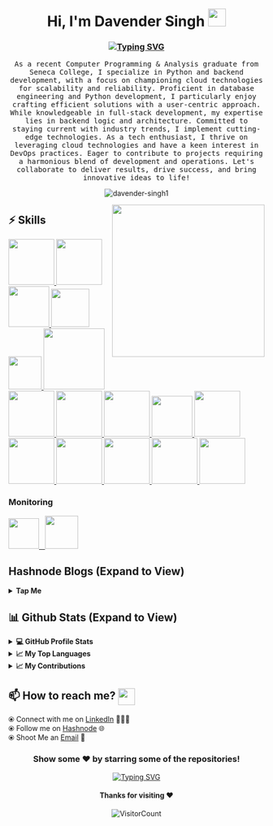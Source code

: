 <!-- <p align="left"> <img src="https://komarev.com/ghpvc/?username=davender-singh1&label=Profile%20views&color=0e75b6&style=flat" alt="davender-singh1" /> </p> -->

<h1 align="center">Hi, I'm Davender Singh <img src="https://media.giphy.com/media/hvRJCLFzcasrR4ia7z/giphy.gif" width="35"></h1>

<h3 align="center">
  <a href="https://git.io/typing-svg">
    <img src="https://readme-typing-svg.demolab.com?font=monospace&size=30&duration=3000&pause=800&color=58a6ff&center=false&vCenter=true&width=800&lines=Python%20Backend%20Developer%20|%20Full-Stack%20Enthusiast;%20Cloud%20Enthusiast%20and%20DevOps%20Professional;%20Eager%20to%20Deliver%20Results%20and%20Drive%20Success." alt="Typing SVG" />
  </a>
</h3>

<p align="center">
  <samp>
    As a recent Computer Programming & Analysis graduate from Seneca College, I specialize in Python and backend development, with a focus on championing cloud technologies for scalability and reliability. Proficient in database engineering and Python development, I particularly enjoy 
    crafting efficient solutions with a user-centric approach. While knowledgeable in full-stack development, my expertise lies in backend logic and architecture. Committed to staying current with industry trends, I implement cutting-edge technologies. As a tech enthusiast, I thrive on 
    leveraging cloud technologies and have a keen interest in DevOps practices. Eager to contribute to projects requiring a harmonious blend of development and operations. Let's collaborate to deliver results, drive success, and bring innovative ideas to life!
  </samp>
  <br/>
</p>

<p align="center"><img align="center" src="https://github-readme-streak-stats.herokuapp.com/?user=davender-singh1&theme=algolia" alt="davender-singh1" /></p>

<img align='right' src="https://media.giphy.com/media/L8K62iTDkzGX6/giphy.gif" width="300">

## :zap: Skills

   <a href="https://www.linux.org/" target="_blanfalse" />
    <img src="https://www.vectorlogo.zone/logos/linux/linux-icon.svg"  height="90" />
  </a>
   <a href="https://aws.amazon.com/" target="_blank" >
    <img src="https://www.vectorlogo.zone/logos/amazon_aws/amazon_aws-icon.svg"  height="90" />
  </a>
  </a>
  <a href="https://www.docker.com/" target="_blank" >
    <img src="https://raw.githubusercontent.com/itsksaurabh/itsksaurabh/master/assets/docker.gif"  height="80" /> 
  </a>
  <a href="https://kubernetes.io/" target="_blank" >
    <img src="https://raw.githubusercontent.com/itsksaurabh/itsksaurabh/master/assets/k8s.gif"  height="75" />
  </a>
  <a href="https://docs.gitlab.com/ee/ci/" target="_blank" >
    <img src="https://raw.githubusercontent.com/itsksaurabh/itsksaurabh/master/assets/cicd.gif"  height="65" />
  </a>
  <a href="https://www.terraform.io/" target="_blank" >
    <img src="https://raw.githubusercontent.com/itsksaurabh/itsksaurabh/master/assets/terraform.gif" width="120" />
  </a>
   </a>
    <a href="https://www.jenkins.io/" target="_blank" >
    <img src="https://raw.githubusercontent.com/DARK-art108/ItsRitesh/master/assets/ll.png" height="90" />
  </a>
  <a href="https://www.ansible.com/" target="_blank" >
    <img src="https://www.vectorlogo.zone/logos/ansible/ansible-icon.svg"  height="90" />
  </a>
 </a>
    <a href="https://pages.github.com/?(null)" target="_blank" >
   <img src="https://media.giphy.com/media/kH1DBkPNyZPOk0BxrM/giphy.gif" width="90" />
  </a>
 </a>
  <a href="https://code.visualstudio.com/" target="_blank" >
    <img src="https://i.giphy.com/media/IdyAQJVN2kVPNUrojM/200.webp"  height="80" /> 
  </a>
  <a href="https://www.python.org/" target="_blank">
   <img src="https://user-images.githubusercontent.com/25181517/183423507-c056a6f9-1ba8-4312-a350-19bcbc5a8697.png" width="90" />
</a>
<a href="https://www.postman.com/" target="_blank">
   <img src="https://user-images.githubusercontent.com/25181517/192109061-e138ca71-337c-4019-8d42-4792fdaa7128.png" width="90" />
</a>
<a href="https://www.mysql.com/" target="_blank">
   <img src="https://user-images.githubusercontent.com/25181517/183896128-ec99105a-ec1a-4d85-b08b-1aa1620b2046.png" width="90" />
</a>

<a href="https://developer.mozilla.org/en-US/docs/Web/CSS" target="_blank">
   <img src="https://user-images.githubusercontent.com/25181517/183898674-75a4a1b1-f960-4ea9-abcb-637170a00a75.png" width="90" />
</a>

<a href="https://developer.mozilla.org/en-US/docs/Web/Guide/HTML/HTML5" target="_blank">
   <img src="https://user-images.githubusercontent.com/25181517/192158954-f88b5814-d510-4564-b285-dff7d6400dad.png" width="90" />
</a>

<a href="https://www.mongodb.com/" target="_blank">
   <img src="https://user-images.githubusercontent.com/25181517/182884177-d48a8579-2cd0-447a-b9a6-ffc7cb02560e.png" width="90" />
</a>
  
  ### Monitoring
  
 <p float="left">
  <a href="https://grafana.com/" target="_blank" >
    <img src="https://raw.githubusercontent.com/itsksaurabh/itsksaurabh/master/assets/grafana.gif" height="60" />&nbsp;&nbsp;
  </a>
  <a href="https://prometheus.io/" target="_blank" >
    <img src="https://raw.githubusercontent.com/itsksaurabh/itsksaurabh/master/assets/prometheus.gif" height="65" />
  </a>
</p>

## Hashnode Blogs (Expand to View)

<details>
  <summary><b>Tap Me</b></summary>
  ![Blog Card](https://hashnode-blog-cards.vercel.app/api/getHashnodeBlog?url=https://hashnode.com/@davender&large=true&theme=dark)
</details>

## 📊 Github Stats (Expand to View) 
  
 <details>
  <summary><b>💻 GitHub Profile Stats</b></summary>
   
<p>&nbsp;<img align="center" src="http://github-profile-summary-cards.vercel.app/api/cards/stats?username=davender-singh1&theme=2077" alt="rishikeshops" /></p>

</details>

  <details>
  <summary><b>📈 My Top Languages</b></summary>

<p><img align="left" src="http://github-profile-summary-cards.vercel.app/api/cards/repos-per-language?username=davender-singh1&theme=aura" alt="davender-singh1" 
  <p><img align="center" src="http://github-profile-summary-cards.vercel.app/api/cards/most-commit-language?username=davender-singh1&theme=aura" alt="davender-singh1" /></p>
 

  </details>
    <details>
  <summary><b>📈 My Contributions</b></summary>
   
<p>&nbsp;<img align="center" src="http://github-profile-summary-cards.vercel.app/api/cards/profile-details?username=davender-singh1&theme=great_gatsby" alt="davender-singh1" /></p>
 

</details>

## 📫 How to reach me? <img align="center" src="https://github.com/RishikeshOps/my_readme.md/blob/363fac5a1173a4727253e8e4a54104b604e5875b/Handshake.gif" height="33px" /></h3> 

  ⦿ Connect with me on [LinkedIn](https://www.linkedin.com/in/davendersingh/) 👨🏻‍💻 <br>
  ⦿ Follow me on [Hashnode](https://davender.hashnode.dev/) 🌐 <br>
  ⦿ Shoot Me an [Email](mailto:singhdavender1366@gmail.com) 💌 <br>
<!--   ⦿ Add Me on [Discord](https://discord.com/channels/@dev) <br>

 -->
<div align="center">

### Show some ❤️ by starring some of the repositories!
<p align="center">
  <a href="https://git.io/typing-svg">
    <img src="https://readme-typing-svg.demolab.com?font=monoscope&size=30&duration=3000&pause=800&color=58a6ff&center=true&vCenter=true&width=460&lines=Thanks+for+stopping+by!+%3A)" alt="Typing SVG" />
  </a>
</p>

#### Thanks for visiting :heart:
![VisitorCount](https://profile-counter.glitch.me/davender-singh1/count.svg)
